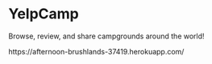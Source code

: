 # YelpCamp
<p>Browse, review, and share campgrounds around the world!</p>
<p>https://afternoon-brushlands-37419.herokuapp.com/</p>
